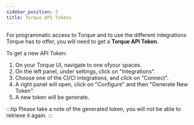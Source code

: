 ```yaml
---
sidebar_position: 3
title: Torque API Tokens
---
```


For programmatic access to Torque and to use the different integrations Torque has to offer, you will need to get a __Torque API Token__.

To get a new API Token:

1. On your Torque UI, navigate to one ofyour spaces.
2. On the left panel, under settings, click on "Integrations".
3. Choose one of the CI/CI integrations, and click on "Connect".
4. A right panel will open, click on "Configure" and then "Generate New Token".
5. A new token will be generate.

:::tip 
Please take a note of the generated token, you will not be able to retrieve it again.
:::